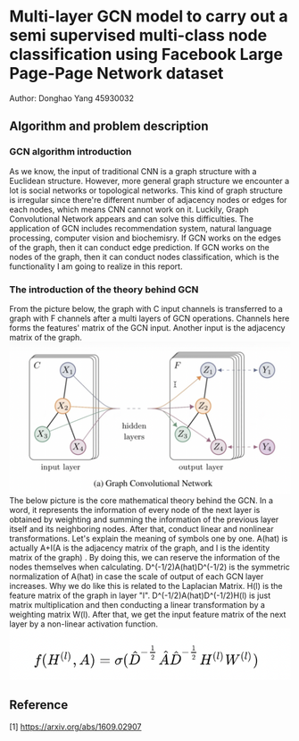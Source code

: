 # Multi-layer GCN model to carry out a semi supervised multi-class node classification using Facebook Large Page-Page Network dataset
Author: Donghao Yang 45930032
## Algorithm and problem description
### GCN algorithm introduction
As we know, the input of traditional CNN is a graph structure with a Euclidean structure. However, more general graph structure we encounter a lot is 
social networks or topological networks. This kind of graph structure is irregular since there're different number of adjacency nodes or edges for each 
nodes, which means CNN cannot work on it. Luckily, Graph Convolutional Network appears and can solve this difficulties. The application of GCN includes 
recommendation system, natural language processing, computer vision and biochemisry. If GCN works on the edges of the graph, then it can conduct edge 
prediction. If GCN works on the nodes of the graph, then it can conduct nodes classification, which is the functionality I am going to realize in this 
report.
### The introduction of the theory behind GCN
From the picture below, the graph with C input channels is transferred to a graph with F channels after a multi layers of GCN operations. Channels here 
forms the features' matrix of the GCN input. Another input is the adjacency matrix of the graph.
![GCN layers picture](readMeImage/gcnLayer.png)
The below picture is the core mathematical theory behind the GCN. In a word, it represents the information of every node of the next layer is obtained 
by weighting and summing the information of the previous layer itself and its neighboring nodes. After that, conduct linear and nonlinear transformations. 
Let's explain the meaning of symbols one by one. A(hat) is actually A+I(A is the adjacency matrix of the graph, and I is the identity matrix of the graph) 
. By doing this, we can reserve the information of the nodes themselves when calculating. D^(-1/2)A(hat)D^(-1/2) is the symmetric normalization of A(hat) 
in case the scale of output of each GCN layer increases. Why we do like this is related to the Laplacian Matrix. H(l) is the feature matrix of the graph 
in layer "l". D^(-1/2)A(hat)D^(-1/2)H(l) is just matrix multiplication and then conducting a linear transformation by a weighting matrix W(l). After that, 
we get the input feature matrix of the next layer by a non-linear activation function.
![GCN Equation picture](readMeImage/GCN_equation.png)
## Reference
[1] https://arxiv.org/abs/1609.02907
